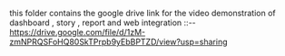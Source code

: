 this folder contains the google drive link for the video demonstration of dashboard , story , report and web integration
::-- 
https://drive.google.com/file/d/1zM-zmNPRQSFoHQ80SkTPrpb9yEbBPTZD/view?usp=sharing
